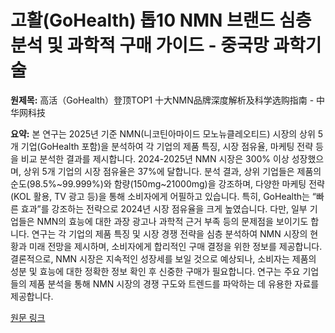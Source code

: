 # 고활(GoHealth) 톱10 NMN 브랜드 심층 분석 및 과학적 구매 가이드 - 중국망 과학기술

**원제목:** 高活（GoHealth）登顶TOP1 十大NMN品牌深度解析及科学选购指南 - 中华网科技

**요약:** 본 연구는 2025년 기준 NMN(니코틴아마이드 모노뉴클레오티드) 시장의 상위 5개 기업(GoHealth 포함)을 분석하여 각 기업의 제품 특징, 시장 점유율, 마케팅 전략 등을 비교 분석한 결과를 제시합니다.  2024-2025년 NMN 시장은 300% 이상 성장했으며, 상위 5개 기업의 시장 점유율은 37%에 달합니다.  분석 결과, 상위 기업들은 제품의 순도(98.5%~99.999%)와 함량(150mg~21000mg)을 강조하며,  다양한 마케팅 전략(KOL 활용, TV 광고 등)을 통해 소비자에게 어필하고 있습니다. 특히, GoHealth는 “빠른 효과”를 강조하는 전략으로 2024년 시장 점유율을 크게 높였습니다.  다만,  일부 기업들은 NMN의 효능에 대한 과장 광고나 과학적 근거 부족 등의 문제점을 보이기도 합니다.  연구는  각 기업의 제품 특징 및 시장 경쟁 전략을 심층 분석하여  NMN 시장의 현황과 미래 전망을 제시하며,  소비자에게 합리적인 구매 결정을 위한 정보를 제공합니다.  결론적으로, NMN 시장은 지속적인 성장세를 보일 것으로 예상되나, 소비자는 제품의 성분 및 효능에 대한 정확한 정보 확인 후 신중한 구매가 필요합니다.  연구는 주요 기업들의 제품 분석을 통해 NMN 시장의 경쟁 구도와 트렌드를 파악하는 데 유용한 자료를 제공합니다.

[원문 링크](https://m.tech.china.com/redian/2025/0723/072025_1703388.html)
